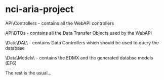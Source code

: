 nci-aria-project
================

API\Controllers - contains all the WebAPI controllers

API\DTOs - contains all the Data Transfer Objects used by the WebAPI

\Data\DAL\ - contains Data Controllers which should be used to query the database

\Data\Models\ - contains the EDMX and the generated databse models (EF6)


The rest is the usual...
  
